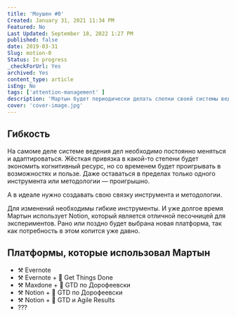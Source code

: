 ```yaml
---
title: 'Моушен #0'
Created: January 31, 2021 11:34 PM
Featured: No
Last Updated: September 18, 2022 1:27 PM
published: false
date: 2019-03-31
Slug: motion-0
Status: In progress
_checkForUrl: Yes
archived: Yes
content_type: article
isEng: No
tags: ['attention-management' ]
description: 'Мартын будет периодически делать слепки своей системы ведения дел и проектов. Первый подобный пост был написан более полугода назад. И тогда Мартын написал, что это почти готовая система. Ахаха.'
cover: 'cover-image.jpg'
---
```



## Гибкость

На самоме деле системе ведения дел необходимо постоянно меняться и адаптироваться. Жёсткая привязка в какой-то степени будет экономить когнитивный ресурс, но со временем будет проигрывать в возможностях и пользе. Даже оставаться в пределах только одного инструмента или методологии — проигрышно.

А в идеале нужно создавать свою связку инструмента и методологии.

Для изменений необходимы гибкие инструменты. И уже долгое время Мартын использует Notion, который является отличной песочницей для экспериментов. Рано или поздно будет выбрана новая платформа, так как потребность в этом копится уже давно.

## Платформы, которые использовал Мартын

- ⚒️ Evernote
- ⚒️ Evernote + 📖 Get Things Done
- ⚒️ Maxdone + 📖 GTD по Дорофеевски
- ⚒️ Notion + 📖 GTD по Дорофеевски
- ⚒️ Notion + 📖 GTD и Agile Results
- ???
